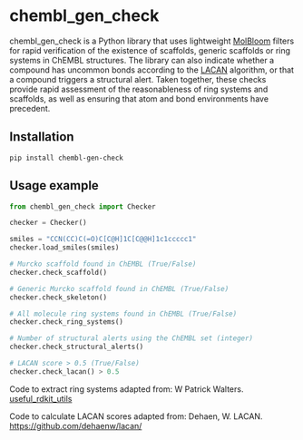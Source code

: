 # chembl_gen_check

chembl_gen_check is a Python library that uses lightweight [MolBloom](https://github.com/whitead/molbloom) filters for rapid verification of the existence of scaffolds, generic scaffolds or ring systems in ChEMBL structures. The library can also indicate whether a compound has uncommon bonds according to the [LACAN](https://github.com/dehaenw/lacan) algorithm, or that a compound triggers a structural alert. Taken together, these checks provide rapid assessment of the reasonableness of ring systems and scaffolds, as well as ensuring that atom and bond environments have precedent.

## Installation

```
pip install chembl-gen-check
```

## Usage example

```python
from chembl_gen_check import Checker

checker = Checker()

smiles = "CCN(CC)C(=O)C[C@H]1C[C@@H]1c1ccccc1"
checker.load_smiles(smiles)

# Murcko scaffold found in ChEMBL (True/False)
checker.check_scaffold()

# Generic Murcko scaffold found in ChEMBL (True/False)
checker.check_skeleton()

# All molecule ring systems found in ChEMBL (True/False)
checker.check_ring_systems()

# Number of structural alerts using the ChEMBL set (integer)
checker.check_structural_alerts()

# LACAN score > 0.5 (True/False)
checker.check_lacan() > 0.5
```

Code to extract ring systems adapted from: W Patrick Walters. [useful_rdkit_utils](https://github.com/PatWalters/useful_rdkit_utils/blob/master/useful_rdkit_utils/ring_systems.py)

Code to calculate LACAN scores adapted from: Dehaen, W. LACAN. https://github.com/dehaenw/lacan/
